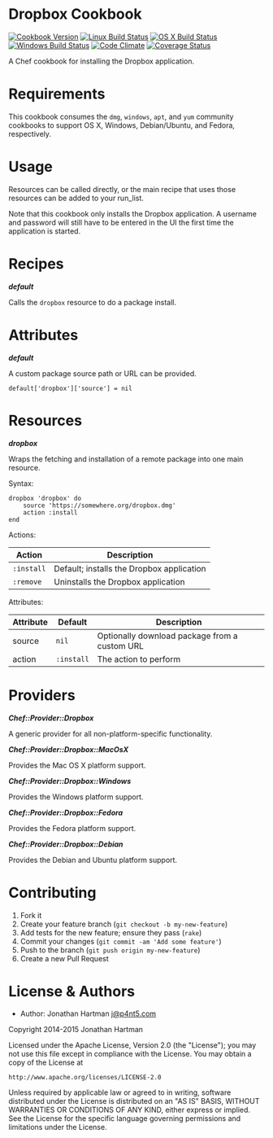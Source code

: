 Dropbox Cookbook
================
[![Cookbook Version](https://img.shields.io/cookbook/v/dropbox.svg)][cookbook]
[![Linux Build Status](https://img.shields.io/circleci/project/RoboticCheese/dropbox-chef.svg)][circle]
[![OS X Build Status](https://img.shields.io/travis/RoboticCheese/dropbox-chef.svg)][travis]
[![Windows Build Status](https://img.shields.io/appveyor/ci/RoboticCheese/dropbox-chef.svg)][appveyor]
[![Code Climate](https://img.shields.io/codeclimate/github/RoboticCheese/dropbox-chef.svg)][codeclimate]
[![Coverage Status](https://img.shields.io/coveralls/RoboticCheese/dropbox-chef.svg)][coveralls]

[cookbook]: https://supermarket.chef.io/cookbooks/dropbox
[circle]: https://circleci.com/gh/RoboticCheese/vlc-chef
[travis]: https://travis-ci.org/RoboticCheese/dropbox-chef
[appveyor]: https://ci.appveyor.com/project/RoboticCheese/dropbox-chef
[codeclimate]: https://codeclimate.com/github/RoboticCheese/dropbox-chef
[coveralls]: https://coveralls.io/r/RoboticCheese/dropbox-chef

A Chef cookbook for installing the Dropbox application.

Requirements
============

This cookbook consumes the `dmg`, `windows`, `apt`, and `yum` community
cookbooks to support OS X, Windows, Debian/Ubuntu, and Fedora, respectively.

Usage
=====

Resources can be called directly, or the main recipe that uses those resources
can be added to your run\_list.

Note that this cookbook only installs the Dropbox application. A username and
password will still have to be entered in the UI the first time the application
is started.

Recipes
=======

***default***

Calls the `dropbox` resource to do a package install.

Attributes
==========

***default***

A custom package source path or URL can be provided.

    default['dropbox']['source'] = nil

Resources
=========

***dropbox***

Wraps the fetching and installation of a remote package into one main resource.

Syntax:

    dropbox 'dropbox' do
        source 'https://somewhere.org/dropbox.dmg'
        action :install
    end

Actions:

| Action     | Description                               |
|------------|-------------------------------------------|
| `:install` | Default; installs the Dropbox application |
| `:remove ` | Uninstalls the Dropbox application        |

Attributes:

| Attribute | Default    | Description                                   |
|-----------|------------|-----------------------------------------------|
| source    | `nil`      | Optionally download package from a custom URL |
| action    | `:install` | The action to perform                         |

Providers
=========

***Chef::Provider::Dropbox***

A generic provider for all non-platform-specific functionality.

***Chef::Provider::Dropbox::MacOsX***

Provides the Mac OS X platform support.

***Chef::Provider::Dropbox::Windows***

Provides the Windows platform support.

***Chef::Provider::Dropbox::Fedora***

Provides the Fedora platform support.

***Chef::Provider::Dropbox::Debian***

Provides the Debian and Ubuntu platform support.

Contributing
============

1. Fork it
2. Create your feature branch (`git checkout -b my-new-feature`)
3. Add tests for the new feature; ensure they pass (`rake`)
4. Commit your changes (`git commit -am 'Add some feature'`)
5. Push to the branch (`git push origin my-new-feature`)
6. Create a new Pull Request

License & Authors
=================
- Author: Jonathan Hartman <j@p4nt5.com>

Copyright 2014-2015 Jonathan Hartman

Licensed under the Apache License, Version 2.0 (the "License");
you may not use this file except in compliance with the License.
You may obtain a copy of the License at

    http://www.apache.org/licenses/LICENSE-2.0

Unless required by applicable law or agreed to in writing, software
distributed under the License is distributed on an "AS IS" BASIS,
WITHOUT WARRANTIES OR CONDITIONS OF ANY KIND, either express or implied.
See the License for the specific language governing permissions and
limitations under the License.
